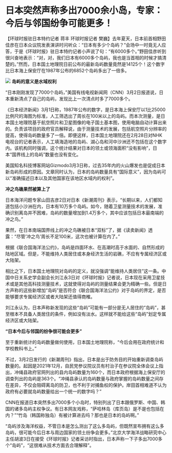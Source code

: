 # 日本突然声称多出7000余小岛，专家：今后与邻国纷争可能更多！

【环球时报驻日本特约记者 蒋丰 环球时报记者
樊巍】去年夏天，日本前首相野田佳彦在日本众议院发表演讲时问听众：“日本有多少个岛屿？”会场中一时竟无人应答，于是《环球时报》驻日本特约记者小声说了句：“有6000多个。”野田佳彦听到很兴奋地表示：“对，对，我们日本有6000多个岛屿，我也是当首相的时候才搞清楚的。”然而，日本国土地理院日前公布的最新岛屿数量竟然是14125个！这个数字比日本海上保安厅在1987年公布的6852个岛屿多出了一倍多。

![](https://inews.gtimg.com/om_bt/ORXT6n1LBmvRwSBeye18kdLEZaODaNTr9IU1zXII-wGBEAA/1000)
**岛屿的意义是水域权利**

“日本刚刚发现了7000个岛屿，”美国有线电视新闻网（CNN）3月2日报道说，日本重新清点了自己的岛屿，发现比上一次清点时多了7000多个。

《日本经济新闻》3月1日称，1987年公布的数字，是日本海上保安厅以1比25000比例尺的海图为标准，人工筛选出了周长在100米以上的岛屿。而本次测量，是日本国土地理院基于航空照片和卫星图像的电子国土基本图，使用电脑自动计算出来的。负责该项目的政府官员解释说，由于测量技术的发展，包括航空照片分辨率的提高，使得岛屿数量多了一倍。即便这样，日本国土地理院还在2月28日对NHK电视台的记者表示，人工填海造地的岛屿、湖心岛和河中沙洲还不包括在这个数字内。该机构同时强调，这个统计结果对日本的领土或领海面积“没有影响”，日本“国界线上的岛屿”数量也没有变化。

美国知名科技博客网站Gizmodo3月3日称，过去35年内的火山爆发也是促成日本新岛屿形成的原因。文章同时认为，日本的岛屿数量具有“国际意义”，因为岛屿可以“准确描述日本以及其他国家在该地区水域内的权利”。

**冲之鸟礁果然被算上了**

日本海洋问题专家山田吉彦2日对日本《新潮周刊》表示，“长期以来，人们都知道包括小沙洲在内，日本有10万多个岛屿。如今，随着卫星测量技术的发展，准确识别离岛并不困难，岛屿的数量增加到1.4万多个，其中应该包括日本最南端的冲之鸟。”

果然，在日本南端国界线上的冲之鸟礁被日本“双标”了，据《读卖新闻》透露：“尽管‘冲之鸟’周长不足100米，这次也被计算在内了。”

根据《联合国海洋法公约》，岛屿是四面环水、在高潮时高于水面的、自然形成的陆地区域。但是，不能维持人类居住或本身经济生活的岩礁，不应有专属经济区或大陆架。

相比之下，日本国土地理院对岛屿的定义，就没强调“能维持人类居住”这一条。中国中日关系史学会副会长刘江永3日对《环球时报》记者说，日本现在采用卫星技术或是其他高科技测量技术，这就使得对岛屿的测量结果会更为精确一些。但是日方声称的这些新增加“岛屿”是否符合《联合国海洋法公约》对于岛屿的界定，是否能够要求专属经济区或者大陆架还值得商榷。

刘江永认为，日本声称新发现的这些“岛屿”可能有一部分是无人居住的“岛屿”，甚至根本不具备人类居住的条件，例如没有淡水。这样就不能给这些“岛屿”划定专属经济区或大陆架。

**“日本今后与邻国的纷争很可能会更多”**

至于重新统计的岛屿数量做何使用，日本国土地理院称，“今后会用在政府统计和学校教科书上。”

不过，3月2日发行的《新潮周刊》指出，日本是出于防务目的开始重新调查岛屿数量的。起因是2021年12月，自民党参议院议员有村治子在参议院全体会议上指出，冲绳县政府官网列出的县内岛屿数量为160个，而日本政府根据海上保安厅的调查列出的岛屿是363个。“冲绳县承认的岛屿数量与政府掌握的岛屿数量之间存在差异，不仅会阻碍离岛的防卫，也不利于对捕鱼权的保护。岸田首相难道不认为政府有必要就岛屿数量给出一个统一的数字吗？”

CNN在报道日本突然多出7000多个小岛时，特别列出了日本跟俄罗斯、中国、韩国的诸多岛屿主权争议。有日本网友戏称，“萨哈林岛（库页岛）是不是也包括在内？”“竹岛（韩国称独岛）有被计算进去吗？那也是日本的岛屿啊。”

“岛屿涉及海洋权益，不管日本是怎么测出了这么多岛屿，但既然宣布拥有这么多岛屿，很可能今后日本与周边国家的领土纷争会更多。”北京大学海洋战略研究中心主任胡波3日在接受《环球时报》记者采访时指出，日本声称一下子多出7000多个“岛屿”，“这很难从技术方面去合理解释”。

